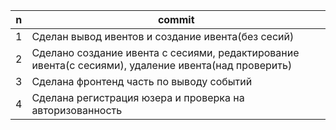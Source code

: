 | n | commit |
|---|--------|
|1  |Сделан вывод ивентов и создание ивента(без сесий)|
|2  |Сделано создание ивента с сесиями, редактирование ивента(с сесиями), удаление ивента(над проверить)
|3  |Сделана фронтенд часть по выводу событий
|4  |Сделана регистрация юзера и проверка на авторизованность
